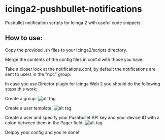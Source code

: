# icinga2-pushbullet-notifications

Pusbullet notification scripts for Icinga 2 with useful code snippets

## How to use:

Copy the provided .sh files to your Icinga2/scripts directory.

Merge the contents of the config files in conf.d with those you have.

Take a closer look at the notifications.conf, by default the notifications are sent to users in the "noc" group.

In case you use Director plugin for Icinga Web 2 you should do the following steps this work:

Create a group:
![alt tag](http://i.imgur.com/Ln2WCa4.png)

Create a user template:
![alt tag](http://i.imgur.com/QqbS8SP.png)

Create a user and specify your Pushbullet API key and your device ID with a colon between them in the Pager field:
![alt tag](http://i.imgur.com/XbZa0M0.png)

Delpoy your config and you're done!
